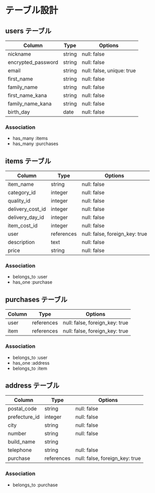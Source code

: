 # テーブル設計

## users テーブル

| Column             | Type   | Options                   |
| ------------------ | ------ | ------------------------- |
| nickname           | string | null: false               |
| encrypted_password | string | null: false               |
| email              | string | null: false, unique: true |
| first_name         | string | null: false               |
| family_name        | string | null: false               |
| first_name_kana    | string | null: false               |
| family_name_kana   | string | null: false               |
| birth_day          | date   | null: false               |

### Association

- has_many :items
- has_many :purchases
## items テーブル

| Column          | Type       | Options                       |
| --------------- | ---------- | ----------------------------- |
| item_name       | string     | null: false                   |
| category_id     | integer    | null: false                   |
| quality_id      | integer    | null: false                   |
| delivery_cost_id| integer    | null: false                   |
| delivery_day_id | integer    | null: false                   |
| item_cost_id    | integer    | null: false                   |
| user            | references | null: false, foreign_key: true|
| description     | text       | null: false                   |
| price           | string     | null: false                   |

### Association
- belongs_to :user
- has_one :purchase


## purchases テーブル

| Column   | Type       | Options                        |
| -------- | ---------- | ------------------------------ |
| user     | references | null: false, foreign_key: true |
| item     | references | null: false, foreign_key: true |

### Association
- belongs_to :user
- has_one :address
- belongs_to :item

## address テーブル

| Column         | Type       | Options                       |
| -------------- | ---------- | ----------------------------- |
| postal_code    | string     | null: false                   |
| prefecture_id  | integer    | null: false                   |
| city           | string     | null: false                   |
| number         | string     | null: false                   |
| build_name     | string     |                               |
| telephone      | string     | null: false                   |
| purchase       | references | null: false, foreign_key: true|


### Association
- belongs_to :purchase